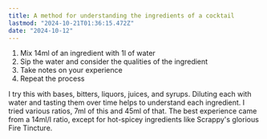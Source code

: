 ```yaml
---
title: A method for understanding the ingredients of a cocktail
lastmod: "2024-10-21T01:36:15.472Z"
date: "2024-10-12"
---
```


1. Mix 14ml of an ingredient with 1l of water
2. Sip the water and consider the qualities of the ingredient
3. Take notes on your experience
4. Repeat the process

I try this with bases, bitters, liquors, juices, and syrups. Diluting each with water and tasting them over time helps to understand each ingredient. I tried various ratios, 7ml of this and 45ml of that. The best experience came from a 14ml/l ratio, except for hot-spicey ingredients like Scrappy's glorious Fire Tincture.
